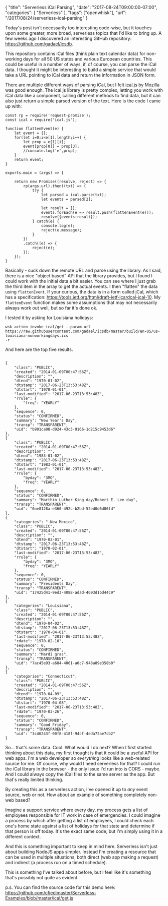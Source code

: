 {
	"title": "Serverless iCal Parsing",
	"date": "2017-08-24T09:00:00-07:00",
	"categories": [
		"Serverless"
	],
	"tags": ["openwhisk"],
	"url": "/2017/08/24/serverless-ical-parsing"
}

Today's post isn't necessarily too interesting code-wise, but it touches upon some greater, more broad, serverless topics that I'd like to bring up. A few weeks ago I discovered an interesting GitHub repository: https://github.com/gadael/icsdb. 

This repository contains iCal files (think plain text calendar data) for non-working days for all 50 US states and various European countries. This could be useful in a number of ways, if, of course, you can parse the iCal data. I thought it might be interesting to build a simple service that would take a URL pointing to iCal data and return the information in JSON form.

There are multiple different ways of parsing iCal, but I felt [ical.js](https://github.com/mozilla-comm/ical.js/) by Mozilla was good enough. The ical.js library is pretty complex, letting you work with iCal data like a component, calling different methods to find data, but it can also just return a simple parsed version of the text. Here is the code I came up with:

<pre><code class="language-javascript">const rp = require(&#x27;request-promise&#x27;);
const ical = require(&#x27;ical.js&#x27;);

function flattenEvent(e) {
	let event = {};
	for(let i=0;i&lt;e[1].length;i++) {
		let prop = e[1][i];
		event[prop[0]] = prop[3];
		&#x2F;&#x2F;console.log(&#x27;e&#x27;,prop);
	} 
	return event;
}

exports.main = (args) =&gt; {

	return new Promise((resolve, reject) =&gt; {
		rp(args.url).then((txt) =&gt; {
			try {
				let parsed = ical.parse(txt);
				let events = parsed[2];

				let result = [];
				events.forEach(e =&gt; result.push(flattenEvent(e)));
				resolve({events:result});
			} catch(e) {
				console.log(e);
				reject(e.message);
			}
		})
		.catch((e) =&gt; {
			reject(e);	
		});
	});
}
</code></pre>

Basically - suck down the remote URL and parse using the library. As I said, there is a nice "object based" API that the library provides, but I found I could work with the initial data a bit easier. You can see where I just grab the third item in the array to get the actual events. I then "flatten" the data using `flattenEvent`. If your curious, the data is in a form called jCal, which has a specification: https://tools.ietf.org/html/draft-ietf-jcardcal-jcal-10. My `flattenEvent` function makes some assumptions that may not necessarily always work out well, but so far it's done ok. 

I tested it by asking for Louisiana holidays:

	wsk action invoke ical/get --param url 
	https://raw.githubusercontent.com/gadael/icsdb/master/build/en-US/us-louisiana-nonworkingdays.ics
	-r

And here are the top five results.

<pre><code class="language-javascript">
{
	"class": "PUBLIC",
	"created": "2014-01-09T00:47:56Z",
	"description": "",
	"dtend": "1970-01-02",
	"dtstamp": "2017-06-23T13:53:48Z",
	"dtstart": "1970-01-01",
	"last-modified": "2017-06-23T13:53:48Z",
	"rrule": {
		"freq": "YEARLY"
	},
	"sequence": 0,
	"status": "CONFIRMED",
	"summary": "New Year's Day",
	"transp": "TRANSPARENT",
	"uid": "b901ca08-d924-43c3-9166-1d215c9453d6"
},
{
	"class": "PUBLIC",
	"created": "2014-01-09T00:47:56Z",
	"description": "",
	"dtend": "1983-01-02",
	"dtstamp": "2017-06-23T13:53:48Z",
	"dtstart": "1983-01-01",
	"last-modified": "2017-06-23T13:53:48Z",
	"rrule": {
		"byday": "3MO",
		"freq": "YEARLY"
	},
	"sequence": 0,
	"status": "CONFIRMED",
	"summary": "Marthin Luther King day/Robert E. Lee day",
	"transp": "TRANSPARENT",
	"uid": "0ae8128a-e360-492c-b2bd-52ed0d6d06fd"
},
{
	"categories": "-New Mexico",
	"class": "PUBLIC",
	"created": "2014-01-09T00:47:56Z",
	"description": "",
	"dtend": "1970-02-01",
	"dtstamp": "2017-06-23T13:53:48Z",
	"dtstart": "1970-02-01",
	"last-modified": "2017-06-23T13:53:48Z",
	"rrule": {
		"byday": "3MO",
		"freq": "YEARLY"
	},
	"sequence": 0,
	"status": "CONFIRMED",
	"summary": "Presidents Day",
	"transp": "TRANSPARENT",
	"uid": "17425d41-9ed3-4088-adad-4693d1bd44c9"
},
{
	"categories": "Louisiana",
	"class": "PUBLIC",
	"created": "2014-01-09T00:47:56Z",
	"description": "",
	"dtend": "1970-04-02",
	"dtstamp": "2017-06-23T13:53:48Z",
	"dtstart": "1970-04-01",
	"last-modified": "2017-06-23T13:53:48Z",
	"rdate": "1970-02-10",
	"sequence": 0,
	"status": "CONFIRMED",
	"summary": "Mardi gras",
	"transp": "TRANSPARENT",
	"uid": "7ac45e93-a684-4061-a0c7-948a89e358b0"
},
{
	"categories": "Connecticut",
	"class": "PUBLIC",
	"created": "2014-01-09T00:47:56Z",
	"description": "",
	"dtend": "1970-04-09",
	"dtstamp": "2017-06-23T13:53:48Z",
	"dtstart": "1970-04-08",
	"last-modified": "2017-06-23T13:53:48Z",
	"rdate": "1970-03-26",
	"sequence": 0,
	"status": "CONFIRMED",
	"summary": "Good Friday",
	"transp": "TRANSPARENT",
	"uid": "3c46243f-00f8-418f-94cf-4eda72ae7cb2"
}
</code></pre>

So... that's some data. Cool. What would I do next? When I first started thinking about this data, my first thought is that it could be a useful API for web apps. I'm a web developer so *everything* looks like a web-related source for me. Of course, why would I need serverless for that? I could run the iCal library in the browser - the only issue I'd run into is CORS - maybe. And I could always copy the iCal files to the same server as the app. But that's really limited thinking.

By creating this as a serverless action, I've opened it up to *any* event source, web or not. How about an example of something completely non-web based?

Imagine a support service where every day, my process gets a list of employees responsible for IT work in case of emergencies. I could imagine a process by which after getting a list of employees, I could check each one's home state against a list of holidays for that state and determine if that person is off today. It's the exact same code, but I'm simply using it in a different context.

And this is something important to keep in mind here. Serverless isn't just about building NodeJS apps simpler. Instead I'm creating a resource that can be used in multiple situations, both direct (web app making a request) and indirect (a process run on a timed schedule).

This is something I've talked about before, but I feel like it's something that's possibly not quite as evident. 

p.s. You can find the source code for this demo here: https://github.com/cfjedimaster/Serverless-Examples/blob/master/ical/get.js